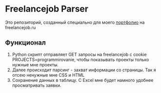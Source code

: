 # Freelancejob Parser
Это репозиторий, созданный специально для моего [портфолио] на freelancejob.ru

## Функционал
1. Python скрипт отправляет GET запросы на freelancejob с cookie PROJECTS=programmirovanie, чтобы показывать проекты только нужные мне проекты. 
1. Далее происходит парсинг - захват информации со страницы. Так я отсею ненужные мне CSS и HTML
1. Сохранение данных в таблицу. С Excel мне будет намного удобнее просматривать заявки.

[портфолио]:https://www.freelancejob.ru/users/atebanori/info.php
